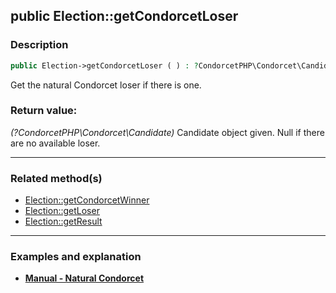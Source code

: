 ## public Election::getCondorcetLoser

### Description    

```php
public Election->getCondorcetLoser ( ) : ?CondorcetPHP\Condorcet\Candidate
```

Get the natural Condorcet loser if there is one.
    

### Return value:   

*(?CondorcetPHP\Condorcet\Candidate)* Candidate object given. Null if there are no available loser.


---------------------------------------

### Related method(s)      

* [Election::getCondorcetWinner](../Election%20Class/public%20Election--getCondorcetWinner.md)    
* [Election::getLoser](../Election%20Class/public%20Election--getLoser.md)    
* [Election::getResult](../Election%20Class/public%20Election--getResult.md)    

---------------------------------------

### Examples and explanation

* **[Manual - Natural Condorcet](https://github.com/julien-boudry/Condorcet/wiki/II-%23-C.-Result-%23-1.-Natural-Condorcet)**    
